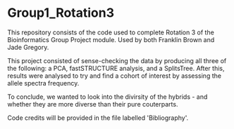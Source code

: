 # Group1_Rotation3
This repository consists of the code used to complete Rotation 3 of the Bioinformatics Group Project module. Used by both Franklin Brown and Jade Gregory.

This project consisted of sense-checking the data by producing all three of the following: a PCA, fastSTRUCTURE analysis, and a SplitsTree. After this, results were analysed to try and find a cohort of interest by assessing the allele spectra frequency. 

To conclude, we wanted to look into the divirsity of the hybrids - and whether they are more diverse than their pure couterparts.

Code credits will be provided in the file labelled 'Bibliography'. 
